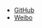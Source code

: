 - [GitHub](https://github.com/IceHe)
- [Weibo](https://weibo.com/icedes)

<!-- - [GitLab](https://gitlab.com/IceHe) -->
<!-- - [Blog](https://icehe.me) -->
<!-- - [Repo](https://github.com/IceHe/IceHe) -->

<!-- Ref : https://docsify.js.org/#/custom-navbar?id=markdown -->
